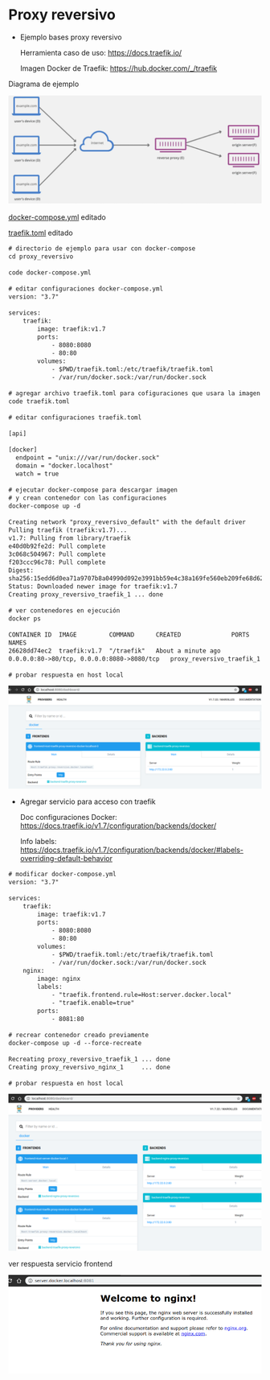 # Proxy reversivo
 
- Ejemplo bases proxy reversivo

    Herramienta caso de uso: https://docs.traefik.io/

    Imagen Docker de Traefik: https://hub.docker.com/_/traefik


Diagrama de ejemplo

 ![diagrama](./img/proxy_reversivo.png)

 
 [docker-compose.yml](./proxy_reversivo/docker-compose.yml) editado

 
 [traefik.toml](./proxy_reversivo/traefik.toml) editado

```shell
# directorio de ejemplo para usar con docker-compose
cd proxy_reversivo

code docker-compose.yml

# editar configuraciones docker-compose.yml
version: "3.7"

services:
    traefik:
        image: traefik:v1.7
        ports: 
            - 8080:8080
            - 80:80
        volumes: 
            - $PWD/traefik.toml:/etc/traefik/traefik.toml
            - /var/run/docker.sock:/var/run/docker.sock

# agregar archivo traefik.toml para cofiguraciones que usara la imagen
code traefik.toml

# editar configuraciones traefik.toml

[api]

[docker]
  endpoint = "unix:///var/run/docker.sock"
  domain = "docker.localhost"
  watch = true

# ejecutar docker-compose para descargar imagen
# y crean contenedor con las configuraciones
docker-compose up -d

Creating network "proxy_reversivo_default" with the default driver
Pulling traefik (traefik:v1.7)...
v1.7: Pulling from library/traefik
e40d0b92fe2d: Pull complete
3c068c504967: Pull complete
f203ccc96c78: Pull complete
Digest: sha256:15edd6d0ea71a9707b8a04990d092e3991bb59e4c38a169fe560eb209fe68d62
Status: Downloaded newer image for traefik:v1.7
Creating proxy_reversivo_traefik_1 ... done

# ver contenedores en ejecución
docker ps

CONTAINER ID  IMAGE         COMMAND      CREATED              PORTS                                        NAMES
26628dd74ec2  traefik:v1.7  "/traefik"   About a minute ago   0.0.0.0:80->80/tcp, 0.0.0.0:8080->8080/tcp   proxy_reversivo_traefik_1

# probar respuesta en host local
```

![diagrama](./img/proxy_reversivo2.png)


- Agregar servicio para acceso con traefik

    Doc configuraciones Docker: https://docs.traefik.io/v1.7/configuration/backends/docker/

    Info labels: https://docs.traefik.io/v1.7/configuration/backends/docker/#labels-overriding-default-behavior

```shell
# modificar docker-compose.yml
version: "3.7"

services:
    traefik:
        image: traefik:v1.7
        ports: 
            - 8080:8080
            - 80:80
        volumes: 
            - $PWD/traefik.toml:/etc/traefik/traefik.toml
            - /var/run/docker.sock:/var/run/docker.sock
    nginx:
        image: nginx
        labels: 
            - "traefik.frontend.rule=Host:server.docker.local"
            - "traefik.enable=true"
        ports: 
            - 8081:80

# recrear contenedor creado previamente 
docker-compose up -d --force-recreate

Recreating proxy_reversivo_traefik_1 ... done
Creating proxy_reversivo_nginx_1     ... done

# probar respuesta en host local
```

![diagrama](./img/proxy_reversivo3.png)

ver respuesta servicio frontend

![diagrama](./img/proxy_reversivo4.png)